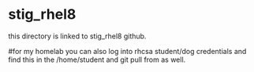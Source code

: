 # stig_rhel8

this directory is linked to stig_rhel8 github. 

#for my homelab
you can also log into rhcsa student/dog credentials and find this in the /home/student and git pull from as well.